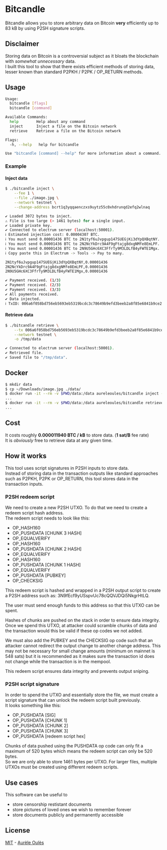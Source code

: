 # Bitcandle
Bitcandle allows you to store arbitrary data on Bitcoin **very** efficiently up to 83 kB by using P2SH signature scripts.

## Disclaimer
Storing data on Bitcoin is a controversial subject as it bloats the blockchain with _somewhat unnecessary_ data.  
I built this tool to show that there exists efficient methods of storing data, lesser known than standard P2PKH / P2PK / OP_RETURN methods.

## Usage
```bash
Usage:
  bitcandle [flags]
  bitcandle [command]

Available Commands:
  help        Help about any command
  inject      Inject a file on the Bitcoin network
  retrieve    Retrieve a file on the Bitcoin network

Flags:
  -h, --help   help for bitcandle

Use "bitcandle [command] --help" for more information about a command.
```
### Example
#### Inject data
```bash
$ ./bitcandle inject \
    --fee 1 \
    --file ./image.jpg \
    --network testnet \
    --change-address bcrt1q3yqqaenczxs9uytz55c0xhdrunqd2efq2wlnaq

✔ Loaded 3072 bytes to inject.
⚠ File is too large (> 1461 bytes) for a single input.
✔ Loaded private key.
✔ Connected to electrum server (localhost:50001).
ℹ Estimated injection cost: 0.00004307 BTC.
ℹ You must send 0.00001436 BTC to 2N1tyf6uJvpgup147SUEGjKi3dYpQXBqtNY.
ℹ You must send 0.00001436 BTC to 2N2NcYkDrc9A4F9gFtajg8dxgNMfe8EmLPF.
ℹ You must send 0.00001436 BTC to 2N9U5GHc6XC3FfrTy9M3LDLfB4yFWTE1Mgx.
ℹ Copy paste this in Electrum -> Tools -> Pay to many.

2N1tyf6uJvpgup147SUEGjKi3dYpQXBqtNY,0.00001436
2N2NcYkDrc9A4F9gFtajg8dxgNMfe8EmLPF,0.00001436
2N9U5GHc6XC3FfrTy9M3LDLfB4yFWTE1Mgx,0.00001436

✔ Payment received. (1/3)
✔ Payment received. (2/3)
✔ Payment received. (3/3)
✔ All payments received.
✔ Data injected.
ℹ TxID: 006a6f058bd756eb5693eb5319bcdc3c78649b9efd3beeb2a8f85e6841b9ce21
```

#### Retrieve data
```bash
$ ./bitcandle retrieve \
    --tx 006a6f058bd756eb5693eb5319bcdc3c78649b9efd3beeb2a8f85e6841b9ce21 \
    --network testnet \
    -o /tmp/data

✔ Connected to electrum server (localhost:50001).
✔ Retrieved file.
✔ Saved file to "/tmp/data".
```

## Docker
```bash
$ mkdir data
$ cp ~/Downloads/image.jpg ./data/
$ docker run -it --rm -v $PWD/data:/data aureleoules/bitcandle inject -f ./image.jpg [args]
...
$ docker run -it --rm -v $PWD/data:/data aureleoules/bitcandle retrieve [args]
...
```

## Cost
It costs roughly **0.000011940 BTC / kB** to store data. (**1 sat/B** fee rate)  
It is _obviously_ free to retrieve data at any given time.

## How it works
This tool uses script signatures in P2SH inputs to store data.  
Instead of storing data in the transaction outputs like standard approaches such as P2PKH, P2PK or OP_RETURN, this tool stores data in the transaction inputs.  

### P2SH redeem script
We need to create a new P2SH UTXO. To do that we need to create a redeem script hash address.  
The redeem script needs to look like this:  
- OP_HASH160
- OP_PUSHDATA [CHUNK 3 HASH]
- OP_EQUALVERIFY 
- OP_HASH160
- OP_PUSHDATA [CHUNK 2 HASH]
- OP_EQUALVERIFY
- OP_HASH160
- OP_PUSHDATA [CHUNK 1 HASH]
- OP_EQUALVERIFY
- OP_PUSHDATA [PUBKEY]
- OP_CHECKSIG

This redeem script is hashed and wrapped in a P2SH output script to create a P2SH address such as: 3N9fEcf9yUSspvUc78cQQVJDQi5NkgrHtLQ.  

The user must send enough funds to this address so that this UTXO can be spent.  

Hashes of chunks are pushed on the stack in order to ensure data integrity.  
Once we spend this UTXO, at attacker could scramble chunks of data and the transaction would this be valid if these op codes we not added.  

We must also add the PUBKEY and the CHECKSIG op code such that an attacker cannot redirect the output change to another change address. This may not be necessary for small change amounts (minimum on mainnet is 548 sats) but it is recommended as it makes sure the transaction id does not change while the transaction is in the mempool.  

This redeem script ensures data integrity and prevents output sniping.  

### P2SH script signature
In order to spend the UTXO and essentially store the file, we must create a script signature that can unlock the redeem script built previously.  
It looks something like this:  
* OP_PUSHDATA [SIG]
* OP_PUSHDATA [CHUNK 1]
* OP_PUSHDATA [CHUNK 2]
* OP_PUSHDATA [CHUNK 3]
* OP_PUSHDATA [redeem script hex]

Chunks of data pushed using the PUSHDATA op code can only fit a maximum of 520 bytes which means the redeem script can only be 520 bytes.  
So we are only able to store 1461 bytes per UTXO. For larger files, multiple UTXOs must be created using different redeem scripts.

## Use cases
This software can be useful to
* store censorship restistant documents
* store pictures of loved ones we wish to remember forever
* store documents publicly and permanently accessible

## License
[MIT](https://github.com/aureleoules/bitcandle/blob/master/LICENSE) - [Aurèle Oulès](https://www.aureleoules.com)
